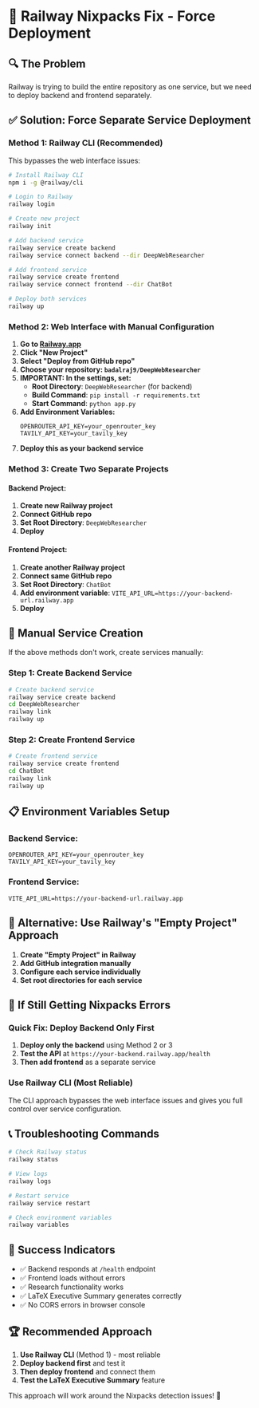 # 🚨 Railway Nixpacks Fix - Force Deployment

## 🔍 **The Problem**
Railway is trying to build the entire repository as one service, but we need to deploy backend and frontend separately.

## ✅ **Solution: Force Separate Service Deployment**

### **Method 1: Railway CLI (Recommended)**

This bypasses the web interface issues:

```bash
# Install Railway CLI
npm i -g @railway/cli

# Login to Railway
railway login

# Create new project
railway init

# Add backend service
railway service create backend
railway service connect backend --dir DeepWebResearcher

# Add frontend service  
railway service create frontend
railway service connect frontend --dir ChatBot

# Deploy both services
railway up
```

### **Method 2: Web Interface with Manual Configuration**

1. **Go to [Railway.app](https://railway.app)**
2. **Click "New Project"**
3. **Select "Deploy from GitHub repo"**
4. **Choose your repository: `badalraj9/DeepWebResearcher`**
5. **IMPORTANT: In the settings, set:**
   - **Root Directory**: `DeepWebResearcher` (for backend)
   - **Build Command**: `pip install -r requirements.txt`
   - **Start Command**: `python app.py`
6. **Add Environment Variables:**
   ```
   OPENROUTER_API_KEY=your_openrouter_key
   TAVILY_API_KEY=your_tavily_key
   ```
7. **Deploy this as your backend service**

### **Method 3: Create Two Separate Projects**

#### **Backend Project:**
1. **Create new Railway project**
2. **Connect GitHub repo**
3. **Set Root Directory**: `DeepWebResearcher`
4. **Deploy**

#### **Frontend Project:**
1. **Create another Railway project**
2. **Connect same GitHub repo**
3. **Set Root Directory**: `ChatBot`
4. **Add environment variable**: `VITE_API_URL=https://your-backend-url.railway.app`
5. **Deploy**

## 🔧 **Manual Service Creation**

If the above methods don't work, create services manually:

### **Step 1: Create Backend Service**
```bash
# Create backend service
railway service create backend
cd DeepWebResearcher
railway link
railway up
```

### **Step 2: Create Frontend Service**
```bash
# Create frontend service
railway service create frontend
cd ChatBot
railway link
railway up
```

## 📋 **Environment Variables Setup**

### **Backend Service:**
```
OPENROUTER_API_KEY=your_openrouter_key
TAVILY_API_KEY=your_tavily_key
```

### **Frontend Service:**
```
VITE_API_URL=https://your-backend-url.railway.app
```

## 🎯 **Alternative: Use Railway's "Empty Project" Approach**

1. **Create "Empty Project" in Railway**
2. **Add GitHub integration manually**
3. **Configure each service individually**
4. **Set root directories for each service**

## 🚨 **If Still Getting Nixpacks Errors**

### **Quick Fix: Deploy Backend Only First**
1. **Deploy only the backend** using Method 2 or 3
2. **Test the API** at `https://your-backend.railway.app/health`
3. **Then add frontend** as a separate service

### **Use Railway CLI (Most Reliable)**
The CLI approach bypasses the web interface issues and gives you full control over service configuration.

## 📞 **Troubleshooting Commands**

```bash
# Check Railway status
railway status

# View logs
railway logs

# Restart service
railway service restart

# Check environment variables
railway variables
```

## 🎉 **Success Indicators**

- ✅ Backend responds at `/health` endpoint
- ✅ Frontend loads without errors
- ✅ Research functionality works
- ✅ LaTeX Executive Summary generates correctly
- ✅ No CORS errors in browser console

## 🏆 **Recommended Approach**

1. **Use Railway CLI** (Method 1) - most reliable
2. **Deploy backend first** and test it
3. **Then deploy frontend** and connect them
4. **Test the LaTeX Executive Summary** feature

This approach will work around the Nixpacks detection issues! 🎉 